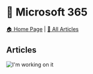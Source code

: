 # 🏢 Microsoft 365

[🏠 Home Page](https://github.com/rithala) | [📰 All Articles](../README.md)

## Articles

<img alt="I'm working on it" src="https://github.com/rithala/rithala/raw/master/assets/inprogress.gif"/>
